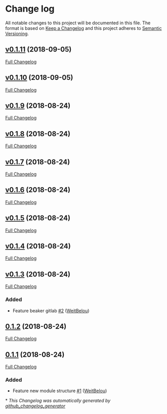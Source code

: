 # Change log

All notable changes to this project will be documented in this file. The format is based on [Keep a Changelog](http://keepachangelog.com/en/1.0.0/) and this project adheres to [Semantic Versioning](http://semver.org).

## [v0.1.11](https://github.com/Express42/express42-puppet_reddit/tree/v0.1.11) (2018-09-05)

[Full Changelog](https://github.com/Express42/express42-puppet_reddit/compare/v0.1.10...v0.1.11)

## [v0.1.10](https://github.com/Express42/express42-puppet_reddit/tree/v0.1.10) (2018-09-05)

[Full Changelog](https://github.com/Express42/express42-puppet_reddit/compare/v0.1.9...v0.1.10)

## [v0.1.9](https://github.com/Express42/express42-puppet_reddit/tree/v0.1.9) (2018-08-24)

[Full Changelog](https://github.com/Express42/express42-puppet_reddit/compare/v0.1.8...v0.1.9)

## [v0.1.8](https://github.com/Express42/express42-puppet_reddit/tree/v0.1.8) (2018-08-24)

[Full Changelog](https://github.com/Express42/express42-puppet_reddit/compare/v0.1.7...v0.1.8)

## [v0.1.7](https://github.com/Express42/express42-puppet_reddit/tree/v0.1.7) (2018-08-24)

[Full Changelog](https://github.com/Express42/express42-puppet_reddit/compare/v0.1.6...v0.1.7)

## [v0.1.6](https://github.com/Express42/express42-puppet_reddit/tree/v0.1.6) (2018-08-24)

[Full Changelog](https://github.com/Express42/express42-puppet_reddit/compare/v0.1.5...v0.1.6)

## [v0.1.5](https://github.com/Express42/express42-puppet_reddit/tree/v0.1.5) (2018-08-24)

[Full Changelog](https://github.com/Express42/express42-puppet_reddit/compare/v0.1.4...v0.1.5)

## [v0.1.4](https://github.com/Express42/express42-puppet_reddit/tree/v0.1.4) (2018-08-24)

[Full Changelog](https://github.com/Express42/express42-puppet_reddit/compare/v0.1.3...v0.1.4)

## [v0.1.3](https://github.com/Express42/express42-puppet_reddit/tree/v0.1.3) (2018-08-24)

[Full Changelog](https://github.com/Express42/express42-puppet_reddit/compare/0.1.2...v0.1.3)

### Added

- Feature beaker gitlab [\#2](https://github.com/express42/express42-puppet_reddit/pull/2) ([WeitBelou](https://github.com/WeitBelou))

## [0.1.2](https://github.com/Express42/express42-puppet_reddit/tree/0.1.2) (2018-08-24)

[Full Changelog](https://github.com/Express42/express42-puppet_reddit/compare/0.1.1...0.1.2)

## [0.1.1](https://github.com/Express42/express42-puppet_reddit/tree/0.1.1) (2018-08-24)

[Full Changelog](https://github.com/Express42/express42-puppet_reddit/compare/58c4e111d72a94cdd2b9261d2308b5141bfdf902...0.1.1)

### Added

- Feature new module structure [\#1](https://github.com/express42/express42-puppet_reddit/pull/1) ([WeitBelou](https://github.com/WeitBelou))



\* *This Changelog was automatically generated by [github_changelog_generator](https://github.com/skywinder/Github-Changelog-Generator)*
